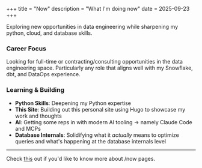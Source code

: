 +++
title = "Now"
description = "What I'm doing now"
date = 2025-09-23
+++

Exploring new opportunities in data engineering while sharpening my python, cloud, and database skills.

### Career Focus
Looking for full-time or contracting/consulting opportunities in the data engineering space. Particularly any role that aligns well with my Snowflake, dbt, and DataOps experience.

### Learning & Building
- **Python Skills**: Deepening my Python expertise
- **This Site**: Building out this personal site using Hugo to showcase my work and thoughts
- **AI**: Getting some reps in with modern AI tooling → namely Claude Code and MCPs
- **Database Internals**: Solidifying what it _actually_ means to optimize queries and what's happening at the database internals level

---
Check [this](https://nownownow.com/about) out if you'd like to know more about /now pages.
